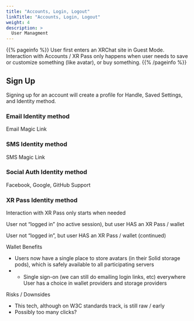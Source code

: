 ```yaml
---
title: "Accounts, Login, Logout"
linkTitle: "Accounts, Login, Logout"
weight: 4
description: >
  User Managment 
---
```


{{% pageinfo %}}
User first enters an XRChat site in Guest Mode. Interaction with Accounts / XR Pass only happens when user needs to save or customize something (like avatar), or buy something.
{{% /pageinfo %}}

## Sign Up

Signing up for an account will create a profile for Handle, Saved Settings, and Identity method.

### Email Identity method
Email Magic Link

### SMS Identity method
SMS Magic Link

### Social Auth Identity method
Facebook, Google, GitHub Support

### XR Pass Identity method

Interaction with XR Pass only starts when needed

User not “logged in” (no active session), but user HAS an XR Pass / wallet

User not “logged in”, but user HAS an XR Pass / wallet (continued)


Wallet Benefits
* Users now have a single place to store avatars (in their Solid storage pods), which is safely available to all participating servers
* * Single sign-on (we can still do emailing login links, etc) everywhere
User has a choice in wallet providers and storage providers

Risks / Downsides
* This tech, although on W3C standards track, is still raw / early
* Possibly too many clicks?
